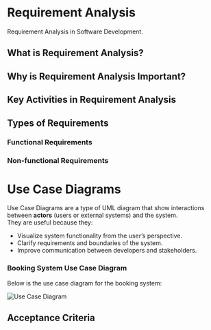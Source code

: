 # Requirement Analysis
Requirement Analysis in Software Development.

## What is Requirement Analysis?
## Why is Requirement Analysis Important?
## Key Activities in Requirement Analysis
## Types of Requirements
### Functional Requirements
### Non-functional Requirements

# Use Case Diagrams
Use Case Diagrams are a type of UML diagram that show interactions between **actors** (users or external systems) and the system.  
They are useful because they:  
- Visualize system functionality from the user’s perspective.  
- Clarify requirements and boundaries of the system.  
- Improve communication between developers and stakeholders.  

### Booking System Use Case Diagram
Below is the use case diagram for the booking system:

![Use Case Diagram](diagrams/alx-booking-uc.png)


## Acceptance Criteria
